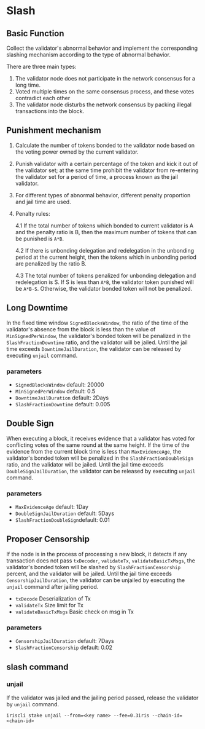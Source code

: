 # Slash

## Basic Function

Collect the validator's abnormal behavior and implement the corresponding slashing mechanism according to the type of abnormal behavior.

There are three main types:

1. The validator node does not participate in the network consensus for a long time.
2. Voted multiple times on the same consensus process, and these votes contradict each other
3. The validator node disturbs the network consensus by packing illegal transactions into the block.

## Punishment mechanism

1. Calculate the number of tokens bonded to the validator node based on the voting power owned by the current validator.
2. Punish validator  with a certain percentage of the token and kick it out of the validator set; at the same time prohibit the validator from re-entering the validator set for a period of time, a process known as the jail validator.
3. For different types of abnormal behavior, different penalty proportion and jail time are used.
4. Penalty rules:

    4.1 If the total number of tokens which bonded to current validator is A and the penalty ratio is B, then the maximum number of tokens that can be punished is `A*B`.
    
    4.2 If there is unbonding delegation and redelegation in the unbonding period at the current height, then the tokens which in unbonding period are penalized by the ratio B.
    
    4.3 The total number of tokens penalized for unbonding delegation and redelegation is S. If S is less than `A*B`, the validator token punished will be `A*B-S`. Otherwise, the validator bonded token will not be penalized.

## Long Downtime

In the fixed time window `SignedBlocksWindow`, the ratio of the time of the validator's absence from the block is less than the value of `MinSignedPerWindow`, the validator's bonded token will be penalized in the `SlashFractionDowntime` ratio, and the validator will be jailed. Until the jail time exceeds `DowntimeJailDuration`, the validator can be released by executing `unjail` command.

### parameters

* `SignedBlocksWindow` default: 20000
* `MinSignedPerWindow` default: 0.5
* `DowntimeJailDuration` default: 2Days
* `SlashFractionDowntime` default: 0.005

## Double Sign

When executing a block, it receives evidence that a validator has voted for conflicting votes of the same round at the same height. If the time of the evidence from the current block time is less than `MaxEvidenceAge`, the validator's bonded token will be penalized in the `SlashFractionDoubleSign` ratio, and the validator will be jailed. Until the jail time exceeds `DoubleSignJailDuration`, the validator can be released by executing `unjail` command.

### parameters

* `MaxEvidenceAge` default: 1Day
* `DoubleSignJailDuration` default: 5Days
* `SlashFractionDoubleSign`default: 0.01

## Proposer Censorship

If the node is in the process of processing a new block, it detects if any transaction does not pass `txDecoder`, `validateTx`, `validateBasicTxMsgs`, the validator's bonded token will be slashed by `SlashFractionCensorship` percent, and the validator will be jailed. Until the jail time exceeds `CensorshipJailDuration`, 
the validator can be unjailed by executing the `unjail` command after jailing period.

* `txDecode` Deserialization of Tx
* `validateTx` Size limit for Tx
* `validateBasicTxMsgs` Basic check on msg in Tx

### parameters

* `CensorshipJailDuration` default: 7Days
* `SlashFractionCensorship` default: 0.02

## slash command

### unjail

If the validator was jailed and the jailing period passed, release the validator by `unjail` command.

```
iriscli stake unjail --from=<key name> --fee=0.3iris --chain-id=<chain-id>
```
